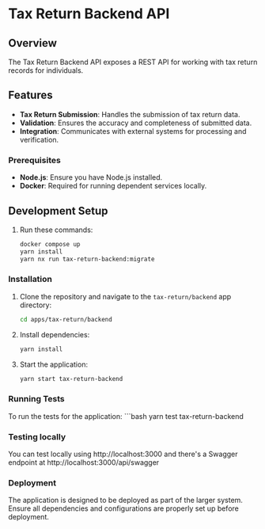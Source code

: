 # Tax Return Backend API

## Overview

The Tax Return Backend API exposes a REST API for working with tax return records for individuals.

## Features

- **Tax Return Submission**: Handles the submission of tax return data.
- **Validation**: Ensures the accuracy and completeness of submitted data.
- **Integration**: Communicates with external systems for processing and verification.

### Prerequisites

- **Node.js**: Ensure you have Node.js installed.
- **Docker**: Required for running dependent services locally.

## Development Setup

1. Run these commands:
    ```bash
    docker compose up
    yarn install
    yarn nx run tax-return-backend:migrate
### Installation

1. Clone the repository and navigate to the `tax-return/backend` app directory:
   ```bash
   cd apps/tax-return/backend   
2. Install dependencies:
    ```bash
    yarn install
3. Start the application:
    ```bash
    yarn start tax-return-backend
### Running Tests
To run the tests for the application:
    ```bash
    yarn test tax-return-backend

### Testing locally
You can test locally using http://localhost:3000 and there's a Swagger endpoint at http://localhost:3000/api/swagger

### Deployment
The application is designed to be deployed as part of the larger system. Ensure all dependencies and configurations are properly set up before deployment.